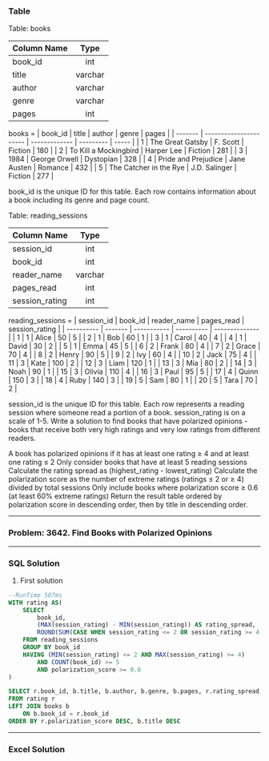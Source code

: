 ### Table

Table: books

| Column Name |  Type   |
| :---------- | :-----: |
| book_id     |   int   |
| title       | varchar |
| author      | varchar |
| genre       | varchar |
| pages       |   int   |

books =
| book_id | title | author | genre | pages |
| ------- | ---------------------- | ------------- | --------- | ----- |
| 1 | The Great Gatsby | F. Scott | Fiction | 180 |
| 2 | To Kill a Mockingbird | Harper Lee | Fiction | 281 |
| 3 | 1984 | George Orwell | Dystopian | 328 |
| 4 | Pride and Prejudice | Jane Austen | Romance | 432 |
| 5 | The Catcher in the Rye | J.D. Salinger | Fiction | 277 |

book_id is the unique ID for this table.
Each row contains information about a book including its genre and page count.

Table: reading_sessions

| Column Name    |  Type   |
| :------------- | :-----: |
| session_id     |   int   |
| book_id        |   int   |
| reader_name    | varchar |
| pages_read     |   int   |
| session_rating |   int   |

reading_sessions =
| session_id | book_id | reader_name | pages_read | session_rating |
| ---------- | ------- | ----------- | ---------- | -------------- |
| 1 | 1 | Alice | 50 | 5 |
| 2 | 1 | Bob | 60 | 1 |
| 3 | 1 | Carol | 40 | 4 |
| 4 | 1 | David | 30 | 2 |
| 5 | 1 | Emma | 45 | 5 |
| 6 | 2 | Frank | 80 | 4 |
| 7 | 2 | Grace | 70 | 4 |
| 8 | 2 | Henry | 90 | 5 |
| 9 | 2 | Ivy | 60 | 4 |
| 10 | 2 | Jack | 75 | 4 |
| 11 | 3 | Kate | 100 | 2 |
| 12 | 3 | Liam | 120 | 1 |
| 13 | 3 | Mia | 80 | 2 |
| 14 | 3 | Noah | 90 | 1 |
| 15 | 3 | Olivia | 110 | 4 |
| 16 | 3 | Paul | 95 | 5 |
| 17 | 4 | Quinn | 150 | 3 |
| 18 | 4 | Ruby | 140 | 3 |
| 19 | 5 | Sam | 80 | 1 |
| 20 | 5 | Tara | 70 | 2 |

session_id is the unique ID for this table.
Each row represents a reading session where someone read a portion of a book. session_rating is on a scale of 1-5.
Write a solution to find books that have polarized opinions - books that receive both very high ratings and very low ratings from different readers.

A book has polarized opinions if it has at least one rating ≥ 4 and at least one rating ≤ 2
Only consider books that have at least 5 reading sessions
Calculate the rating spread as (highest_rating - lowest_rating)
Calculate the polarization score as the number of extreme ratings (ratings ≤ 2 or ≥ 4) divided by total sessions
Only include books where polarization score ≥ 0.6 (at least 60% extreme ratings)
Return the result table ordered by polarization score in descending order, then by title in descending order.

<hr>

### Problem: 3642. Find Books with Polarized Opinions

<hr>

### SQL Solution

1. First solution

```sql
--RunTime 507ms
WITH rating AS(
    SELECT
        book_id,
        (MAX(session_rating) - MIN(session_rating)) AS rating_spread,
        ROUND(SUM(CASE WHEN session_rating <= 2 OR session_rating >= 4 THEN 1 ELSE 0 END)/COUNT(book_id),2) AS polarization_score
    FROM reading_sessions
    GROUP BY book_id
    HAVING (MIN(session_rating) <= 2 AND MAX(session_rating) >= 4)
        AND COUNT(book_id) >= 5
        AND polarization_score >= 0.6
)

SELECT r.book_id, b.title, b.author, b.genre, b.pages, r.rating_spread, r.polarization_score
FROM rating r
LEFT JOIN books b
    ON b.book_id = r.book_id
ORDER BY r.polarization_score DESC, b.title DESC

```

<hr>

### Excel Solution
